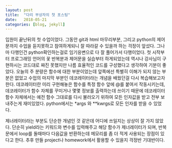 ```yaml
---
layout: post
title:  "다리 부상자의 첫 포스팅"
date:   2018-05-21
categories: [blog, jekyll]
---
```

입원이 끝난뒤의 첫 수업이었다.
그동안 git과 html 마무리부분, 그리고 python의 제어문까지 수업을 듣지못하고
참여하게되니 잘 따라갈 수 있을까 하는 걱정이 앞섰다.
그나마 다행인건 python확인하는걸로 임기응변으로 다 잘 풀어가서 다행이었다.
첫 시작부터 프로그래밍 언어의 꽃 반복분과 제어문을 실습부터 하게되었는데 역시나 강사님이 구현하시는 코드대로 짜진 못했지만 나름 효율적인 코드를 구성했다고 생각하여 기분이 좋았다.
 오늘의 주 분량은 함수에 대한 부분이었는데 앞쪽에선 특별히 이해가 되지 않는 부분은 없었고 수업의 마지막 부분인 데코레이터라는 개념을 배웠던걸 다시 복습해보고자 한다.
데코레이터란 미리 구현해놓은 함수를 특정 함수 앞에 @를 붙여서 작동시키는데, 데코레이터가 함수 자체를 꾸미거나 몇몇 정보를 출력하는데 쓰이기 때문에 데코레이터 함수 자체에서는 예전 함수 그대로를 다시 불러오기 위하여 모든 인자값을 받고 전부 보내주는게 재미있었다. python에서는 *args 와 **kwrgs로 모든 인자를 받을 수 있었다.

제너레이터라는 부분도 단순한 개념인 것 같은데 어디에 쓰일지는 상상이 잘 가지 않았다.
단순히 yield라는 키워드와 변수를 입력해주고 해당 함수가 제너레이터가 되며, 반복문에서 loop를 돌때마다 다음값을 반환하는데 메모리를 좀 더 적게 사용되는 장점이 있다고 한다. 추후 만들 project나 homework에서 활용할 수 있을지 걱정반 기대반이다.
